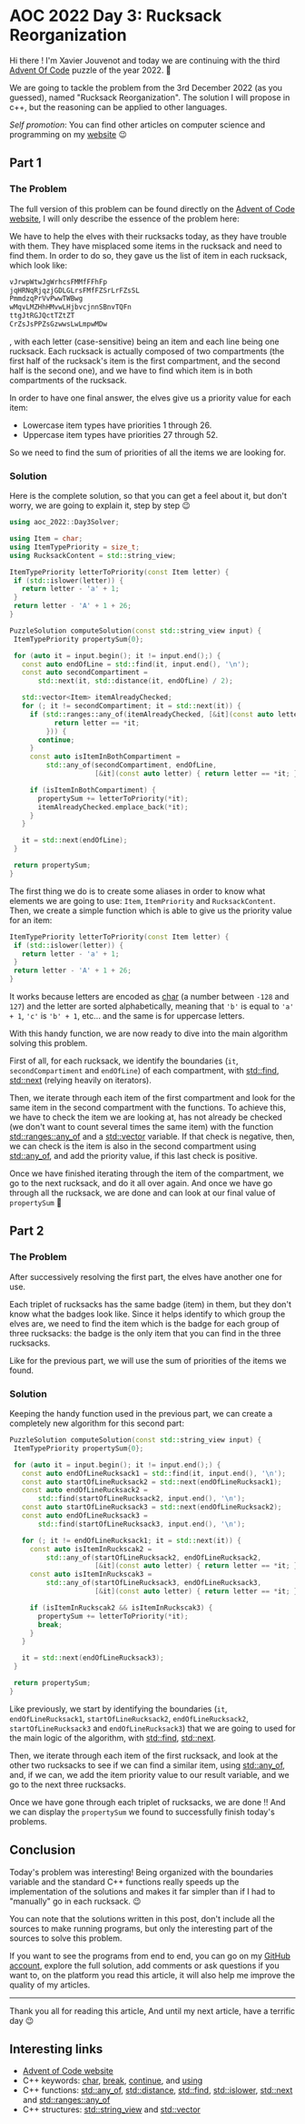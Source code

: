 # AOC 2022 Day 3: Rucksack Reorganization

Hi there ! I'm Xavier Jouvenot and today we are continuing with the third [Advent Of Code](https://adventofcode.com) puzzle of the year 2022. 🌟

We are going to tackle the problem from the 3rd December 2022 (as you guessed), named "Rucksack Reorganization".
The solution I will propose in c++, but the reasoning can be applied to other languages.

_Self promotion_: You can find other articles on computer science and programming on my [website](www.10xlearner.com) 😉

## Part 1

### The Problem

The full version of this problem can be found directly on the [Advent of Code website](https://adventofcode.com/2022/day/3), I will only describe the essence of the problem here:

We have to help the elves with their rucksacks today, as they have trouble with them. They have misplaced some items in the rucksack and need to find them. In order to do so, they gave us the list of item in each rucksack, which look like:

```txt
vJrwpWtwJgWrhcsFMMfFFhFp
jqHRNqRjqzjGDLGLrsFMfFZSrLrFZsSL
PmmdzqPrVvPwwTWBwg
wMqvLMZHhHMvwLHjbvcjnnSBnvTQFn
ttgJtRGJQctTZtZT
CrZsJsPPZsGzwwsLwLmpwMDw
```

, with each letter (case-sensitive) being an item and each line being one rucksack. Each rucksack is actually composed of two compartments (the first half of the rucksack's item is the first compartment, and the second half is the second one), and we have to find which item is in both compartments of the rucksack.

In order to have one final answer, the elves give us a priority value for each item:
- Lowercase item types have priorities 1 through 26.
- Uppercase item types have priorities 27 through 52.

So we need to find the sum of priorities of all the items we are looking for.

### Solution

Here is the complete solution, so that you can get a feel about it, but don't worry, we are going to explain it, step by step 😉

```cpp
using aoc_2022::Day3Solver;

using Item = char;
using ItemTypePriority = size_t;
using RucksackContent = std::string_view;

ItemTypePriority letterToPriority(const Item letter) {
 if (std::islower(letter)) {
   return letter - 'a' + 1;
 }
 return letter - 'A' + 1 + 26;
}

PuzzleSolution computeSolution(const std::string_view input) {
 ItemTypePriority propertySum{0};

 for (auto it = input.begin(); it != input.end();) {
   const auto endOfLine = std::find(it, input.end(), '\n');
   const auto secondCompartiment =
       std::next(it, std::distance(it, endOfLine) / 2);

   std::vector<Item> itemAlreadyChecked;
   for (; it != secondCompartiment; it = std::next(it)) {
     if (std::ranges::any_of(itemAlreadyChecked, [&it](const auto letter) {
           return letter == *it;
         })) {
       continue;
     }
     const auto isItemInBothCompartiment =
         std::any_of(secondCompartiment, endOfLine,
                     [&it](const auto letter) { return letter == *it; });

     if (isItemInBothCompartiment) {
       propertySum += letterToPriority(*it);
       itemAlreadyChecked.emplace_back(*it);
     }
   }

   it = std::next(endOfLine);
 }

 return propertySum;
}
```

The first thing we do is to create some aliases in order to know what elements we are going to use: `Item`, `ItemPriority` and `RucksackContent`. Then, we create a simple function which is able to give us the priority value for an item:
```cpp
ItemTypePriority letterToPriority(const Item letter) {
 if (std::islower(letter)) {
   return letter - 'a' + 1;
 }
 return letter - 'A' + 1 + 26;
}
```

It works because letters are encoded as [char](https://en.cppreference.com/w/cpp/keyword/char) (a number between `-128` and `127`) and the letter are sorted alphabetically, meaning that `'b'` is equal to `'a' + 1`, `'c'` is `'b' + 1`, etc... and the same is for uppercase letters.

With this handy function, we are now ready to dive into the main algorithm solving this problem.

First of all, for each rucksack, we identify the boundaries (`it`, `secondCompartiment` and `endOfLine`) of each compartment, with [std::find](https://en.cppreference.com/w/cpp/algorithm/find), [std::next](https://en.cppreference.com/w/cpp/iterator/next) (relying heavily on iterators).

Then, we iterate through each item of the first compartment and look for the same item in the second compartment with the functions. To achieve this, we have to check the item we are looking at, has not already be checked (we don't want to count several times the same item) with the function [std::ranges::any_of](https://en.cppreference.com/w/cpp/algorithm/ranges/all_any_none_of) and a [std::vector](https://en.cppreference.com/w/cpp/container/vector) variable. If that check is negative, then, we can check is the item is also in the second compartment using [std::any_of](https://en.cppreference.com/w/cpp/algorithm/all_any_none_of), and add the priority value, if this last check is positive.

Once we have finished iterating through the item of the compartment, we go to the next rucksack, and do it all over again. And once we have go through all the rucksack, we are done and can look at our final value of `propertySum` 🙂

## Part 2

### The Problem

After successively resolving the first part, the elves have another one for use.

Each triplet of rucksacks has the same badge (item) in them, but they don't know what the badges look like.
Since it helps identify to which group the elves are, we need to find the item which is the badge for each group of three rucksacks: the badge is the only item that you can find in the three rucksacks.

Like for the previous part, we will use the sum of priorities of the items we found.

### Solution

Keeping the handy function used in the previous part, we can create a completely new algorithm for this second part:

```cpp
PuzzleSolution computeSolution(const std::string_view input) {
 ItemTypePriority propertySum{0};

 for (auto it = input.begin(); it != input.end();) {
   const auto endOfLineRucksack1 = std::find(it, input.end(), '\n');
   const auto startOfLineRucksack2 = std::next(endOfLineRucksack1);
   const auto endOfLineRucksack2 =
       std::find(startOfLineRucksack2, input.end(), '\n');
   const auto startOfLineRucksack3 = std::next(endOfLineRucksack2);
   const auto endOfLineRucksack3 =
       std::find(startOfLineRucksack3, input.end(), '\n');

   for (; it != endOfLineRucksack1; it = std::next(it)) {
     const auto isItemInRuckscak2 =
         std::any_of(startOfLineRucksack2, endOfLineRucksack2,
                     [&it](const auto letter) { return letter == *it; });
     const auto isItemInRuckscak3 =
         std::any_of(startOfLineRucksack3, endOfLineRucksack3,
                     [&it](const auto letter) { return letter == *it; });

     if (isItemInRuckscak2 && isItemInRuckscak3) {
       propertySum += letterToPriority(*it);
       break;
     }
   }

   it = std::next(endOfLineRucksack3);
 }

 return propertySum;
}
```

Like previously, we start by identifying the boundaries (`it`, `endOfLineRucksack1`, `startOfLineRucksack2`, `endOfLineRucksack2`, `startOfLineRucksack3` and `endOfLineRucksack3`) that we are going to used for the main logic of the algorithm, with [std::find](https://en.cppreference.com/w/cpp/algorithm/find), [std::next](https://en.cppreference.com/w/cpp/iterator/next).

Then, we iterate through each item of the first rucksack, and look at the other two rucksacks to see if we can find a similar item, using [std::any_of](https://en.cppreference.com/w/cpp/algorithm/all_any_none_of), and, if we can, we add the item priority value to our result variable, and we go to the next three rucksacks.

Once we have gone through each triplet of rucksacks, we are done !! And we can display the `propertySum` we found to successfully finish today's problems.

## Conclusion

Today's problem was interesting! Being organized with the boundaries variable and the standard C++ functions really speeds up the implementation of the solutions and makes it far simpler than if I had to "manually" go in each rucksack. 😉

You can note that the solutions written in this post, don't include all the sources to make running programs, but only the interesting part of the sources to solve this problem.

If you want to see the programs from end to end, you can go on my [GitHub account](https://github.com/Xav83/advent_of_code/tree/main), explore the full solution, add comments or ask questions if you want to, on the platform you read this article, it will also help me improve the quality of my articles.

---------------

Thank you all for reading this article,
And until my next article, have a terrific day 😉

## Interesting links

- [Advent of Code website](https://adventofcode.com/2022)
- C++ keywords: [char](https://en.cppreference.com/w/cpp/keyword/char), [break](https://en.cppreference.com/w/cpp/language/break), [continue](https://en.cppreference.com/w/cpp/language/continue), and [using](https://en.cppreference.com/w/cpp/language/type_alias)
- C++ functions: [std::any_of](https://en.cppreference.com/w/cpp/algorithm/all_any_none_of), [std::distance](https://en.cppreference.com/w/cpp/iterator/distance), [std::find](https://en.cppreference.com/w/cpp/algorithm/find), [std::islower](https://en.cppreference.com/w/cpp/string/byte/islower), [std::next](https://en.cppreference.com/w/cpp/iterator/next) and [std::ranges::any_of](https://en.cppreference.com/w/cpp/algorithm/ranges/all_any_none_of)
- C++ structures: [std::string_view](https://en.cppreference.com/w/cpp/string/basic_string_view) and [std::vector](https://en.cppreference.com/w/cpp/container/vector)
